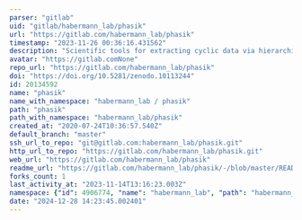 ```yaml
---
parser: "gitlab"
uid: "gitlab/habermann_lab/phasik"
url: "https://gitlab.com/habermann_lab/phasik"
timestamp: "2023-11-26 00:36:16.431562"
description: "Scientific tools for extracting cyclic data via hierarchical clustering"
avatar: "https://gitlab.comNone"
repo_url: "https://gitlab.com/habermann_lab/phasik"
doi: "https://doi.org/10.5281/zenodo.10113244"
id: 20134592
name: "phasik"
name_with_namespace: "habermann_lab / phasik"
path: "phasik"
path_with_namespace: "habermann_lab/phasik"
created_at: "2020-07-24T10:36:57.540Z"
default_branch: "master"
ssh_url_to_repo: "git@gitlab.com:habermann_lab/phasik.git"
http_url_to_repo: "https://gitlab.com/habermann_lab/phasik.git"
web_url: "https://gitlab.com/habermann_lab/phasik"
readme_url: "https://gitlab.com/habermann_lab/phasik/-/blob/master/README.md"
forks_count: 1
last_activity_at: "2023-11-14T13:16:23.003Z"
namespace: {"id": 4906774, "name": "habermann_lab", "path": "habermann_lab", "kind": "group", "full_path": "habermann_lab", "parent_id": null, "avatar_url": null, "web_url": "https://gitlab.com/groups/habermann_lab"}
date: "2024-12-28 14:23:45.002401"
---
```

